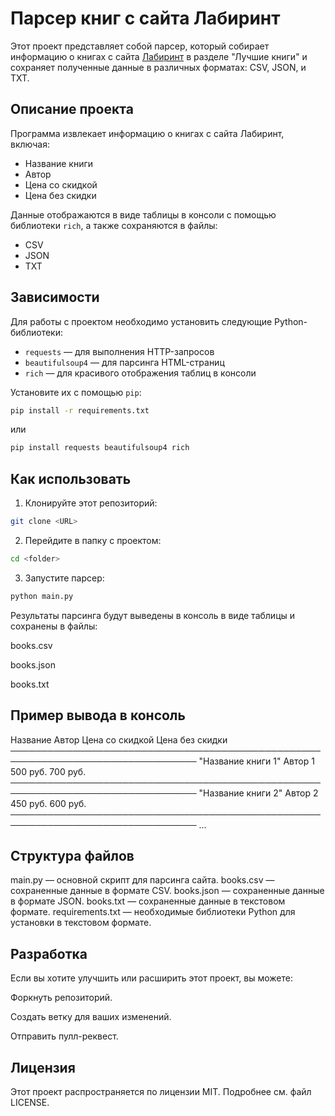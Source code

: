 # Парсер книг с сайта Лабиринт

Этот проект представляет собой парсер, который собирает информацию о книгах с сайта [Лабиринт](https://www.labirint.ru/best/) в разделе "Лучшие книги" и сохраняет полученные данные в различных форматах: CSV, JSON, и TXT.

## Описание проекта

Программа извлекает информацию о книгах с сайта Лабиринт, включая:

- Название книги
- Автор
- Цена со скидкой
- Цена без скидки

Данные отображаются в виде таблицы в консоли с помощью библиотеки `rich`, а также сохраняются в файлы:

- CSV
- JSON
- TXT

## Зависимости

Для работы с проектом необходимо установить следующие Python-библиотеки:

- `requests` — для выполнения HTTP-запросов
- `beautifulsoup4` — для парсинга HTML-страниц
- `rich` — для красивого отображения таблиц в консоли

Установите их с помощью `pip`:

```bash
pip install -r requirements.txt
```
или
```bash
pip install requests beautifulsoup4 rich
```

## Как использовать
1. Клонируйте этот репозиторий:
```bash
git clone <URL>
```
2. Перейдите в папку с проектом:
```bash
cd <folder>
```
3. Запустите парсер:
```bash
python main.py
```
Результаты парсинга будут выведены в консоль в виде таблицы и сохранены в файлы:

books.csv

books.json

books.txt
## Пример вывода в консоль
Название                  Автор                 Цена со скидкой     Цена без скидки
────────────────────────────────────────────────────────────────────────────────
"Название книги 1"        Автор 1              500 руб.            700 руб.
────────────────────────────────────────────────────────────────────────────────
"Название книги 2"        Автор 2              450 руб.            600 руб.
────────────────────────────────────────────────────────────────────────────────
...
## Структура файлов

main.py — основной скрипт для парсинга сайта.
books.csv — сохраненные данные в формате CSV.
books.json — сохраненные данные в формате JSON.
books.txt — сохраненные данные в текстовом формате.
requirements.txt — необходимые библиотеки Python для установки в текстовом формате.
## Разработка

Если вы хотите улучшить или расширить этот проект, вы можете:

Форкнуть репозиторий.

Создать ветку для ваших изменений.

Отправить пулл-реквест.
## Лицензия

Этот проект распространяется по лицензии MIT. Подробнее см. файл LICENSE.